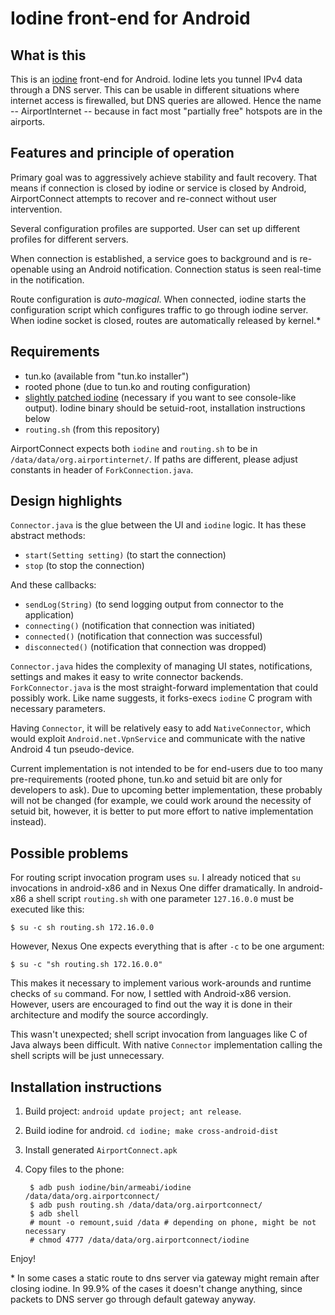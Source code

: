 
Iodine front-end for Android
============================

What is this
------------

This is an [iodine][1] front-end for Android. Iodine lets you tunnel IPv4 data
through a DNS server. This can be usable in different situations where internet
access is firewalled, but DNS queries are allowed. Hence the name --
AirportInternet -- because in fact most "partially free" hotspots are in the
airports.

Features and principle of operation
-----------------------------------

Primary goal was to aggressively achieve stability and fault recovery. That
means if connection is closed by iodine or service is closed by Android,
AirportConnect attempts to recover and re-connect without user intervention.

Several configuration profiles are supported. User can set up different
profiles for different servers.

When connection is established, a service goes to background and is re-openable
using an Android notification. Connection status is seen real-time in the
notification.

Route configuration is *auto-magical*. When connected, iodine starts the
configuration script which configures traffic to go through iodine server. When
iodine socket is closed, routes are automatically released by kernel.\*

Requirements
------------

* tun.ko (available from "tun.ko installer")
* rooted phone (due to tun.ko and routing configuration)
* [slightly patched iodine][2] (necessary if you want to see console-like output).
  Iodine binary should be setuid-root, installation instructions below
* `routing.sh` (from this repository)

AirportConnect expects both `iodine` and `routing.sh` to be in
`/data/data/org.airportinternet/`. If paths are different, please adjust
constants in header of `ForkConnection.java`.

Design highlights
-----------------

`Connector.java` is the glue between the UI and `iodine` logic. It has these
abstract methods:

* `start(Setting setting)` (to start the connection)
* `stop` (to stop the connection)

And these callbacks:

* `sendLog(String)` (to send logging output from connector to the application)
* `connecting()` (notification that connection was initiated)
* `connected()` (notification that connection was successful)
* `disconnected()` (notification that connection was dropped)

`Connector.java` hides the complexity of managing UI states, notifications,
settings and makes it easy to write connector backends. `ForkConnector.java` is
the most straight-forward implementation that could possibly work. Like name
suggests, it forks-execs `iodine` C program with necessary parameters.

Having `Connector`, it will be relatively easy to add `NativeConnector`, which
would exploit `Android.net.VpnService` and communicate with the native Android
4 tun pseudo-device.

Current implementation is not intended to be for end-users due to too many
pre-requirements (rooted phone, tun.ko and setuid bit are only for developers
to ask). Due to upcoming better implementation, these probably will not be
changed (for example, we could work around the necessity of setuid bit,
however, it is better to put more effort to native implementation instead).

Possible problems
-----------------

For routing script invocation program uses `su`. I already noticed that `su`
invocations in android-x86 and in Nexus One differ dramatically. In android-x86
a shell script `routing.sh` with one parameter `127.16.0.0` must be executed
like this:

    $ su -c sh routing.sh 172.16.0.0

However, Nexus One expects everything that is after `-c` to be one argument:

    $ su -c "sh routing.sh 172.16.0.0"

This makes it necessary to implement various work-arounds and runtime checks of
`su` command. For now, I settled with Android-x86 version. However, users are
encouraged to find out the way it is done in their architecture and modify the
source accordingly.

This wasn't unexpected; shell script invocation from languages like C of Java
always been difficult. With native `Connector` implementation calling the shell
scripts will be just unnecessary.

Installation instructions
-------------------------

1. Build project: `android update project; ant release`.
2. Build iodine for android. `cd iodine; make cross-android-dist`
3. Install generated `AirportConnect.apk`
4. Copy files to the phone:

        $ adb push iodine/bin/armeabi/iodine /data/data/org.airportconnect/
        $ adb push routing.sh /data/data/org.airportconnect/
        $ adb shell
        # mount -o remount,suid /data # depending on phone, might be not necessary
        # chmod 4777 /data/data/org.airportconnect/iodine

Enjoy!

\* In some cases a static route to dns server via gateway might remain after
closing iodine. In 99.9% of the cases it doesn't change anything, since packets
to DNS server go through default gateway anyway.

[1]: http://code.kryo.se/iodine/
[2]: https://github.com/Motiejus/iodine
